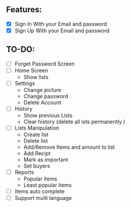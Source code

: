 ## Features:

- [x] Sign In With your Email and password
- [x] Sign Up With your Email and password

## TO-DO:

- [ ] Forget Password Screen
- [ ] Home Screen
  - Show lists
- [ ] Settings
  - Change picture
  - Change password
  - Delete Account
- [ ] History
  - Show previous Lists
  - Clear history (delete all ists permanently )
- [ ] Lists Manipulation
  - Create list
  - Delete list
  - Add/Remove Items and amount to list
  - Add Recipt
  - Mark as important
  - Set buyers
- [ ] Reports
  - Popular items
  - Least popular items
- [ ] Items auto complete
- [ ] Support multi language
